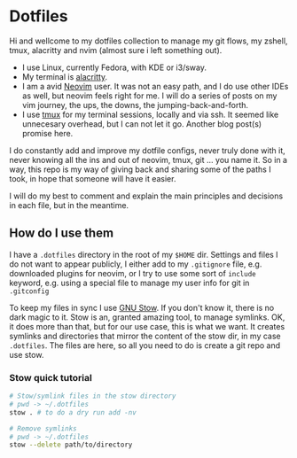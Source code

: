 # Dotfiles

Hi and wellcome to my dotfiles collection to manage my git flows, my zshell, tmux, alacritty and nvim (almost sure i left something out).

- I use Linux, currently Fedora, with KDE or i3/sway.
- My terminal is [alacritty](https://alacritty.org/).
- I am a avid [Neovim](https://neovim.io/) user. It was not an easy path, and I do use other IDEs as well, but neovim feels right for me. I will
do a series of posts on my vim journey, the ups, the downs, the jumping-back-and-forth.
- I use [tmux](https://github.com/tmux/tmux/wiki) for my terminal sessions, locally and via ssh. It seemed like unnecesary overhead, but 
I can not let it go. Another blog post(s) promise here.

I do constantly add and improve my dotfile configs, never truly done with it, never knowing all the ins and out of neovim, tmux, git ... you name it. 
So in a way, this repo is my way of giving back and sharing some of the paths I took, in hope that someone will have it easier.

I will do my best to comment and explain the main principles and decisions in each file, but in the meantime.

## How do I use them

I have a `.dotfiles` directory in the root of my `$HOME` dir. Settings and files I do not want to appear publicly, I either add
to my `.gitignore` file, e.g. downloaded plugins for neovim, or I try to use some sort of `include` keyword, e.g. using a 
special file to manage my user info for git in `.gitconfig`

To keep my files in sync I use [GNU Stow](https://www.gnu.org/software/stow/). If you don't know it, there is no dark magic to it. 
Stow is an, granted amazing tool, to manage symlinks. OK, it does more than that, but for our use case, this is what we want.
It creates symlinks and directories that mirror the content of the stow dir, in my case `.dotfiles`. The files are here, 
so all you need to do is create a git repo and use stow.

### Stow quick tutorial

```bash
# Stow/symlink files in the stow directory
# pwd -> ~/.dotfiles
stow . # to do a dry run add -nv
```

```bash
# Remove symlinks
# pwd -> ~/.dotfiles
stow --delete path/to/directory
```
